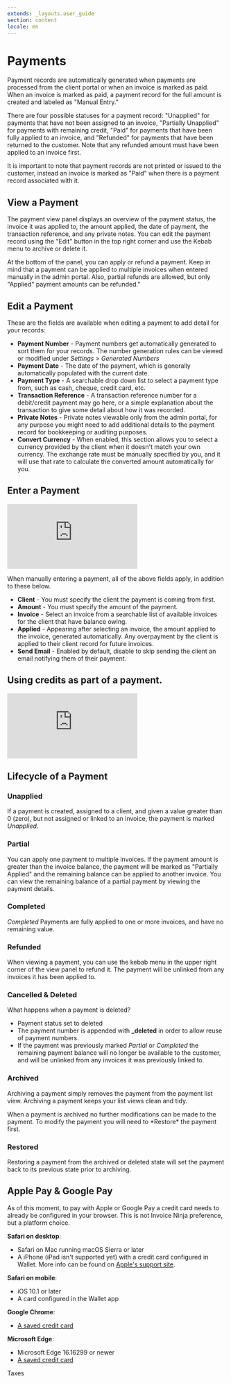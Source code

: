 ```yaml
---
extends: _layouts.user_guide
section: content
locale: en
---
```


# Payments

Payment records are automatically generated when payments are processed from the client portal or when an invoice is marked as paid. When an invoice is marked as paid, a payment record for the full amount is created and labeled as "Manual Entry."

There are four possible statuses for a payment record: "Unapplied" for payments that have not been assigned to an invoice, "Partially Unapplied" for payments with remaining credit, "Paid" for payments that have been fully applied to an invoice, and "Refunded" for payments that have been returned to the customer. Note that any refunded amount must have been applied to an invoice first.

It is important to note that payment records are not printed or issued to the customer, instead an invoice is marked as "Paid" when there is a payment record associated with it.

## View a Payment

The payment view panel displays an overview of the payment status, the invoice it was applied to, the amount applied, the date of payment, the transaction reference, and any private notes. You can edit the payment record using the "Edit" button in the top right corner and use the Kebab menu to archive or delete it.

At the bottom of the panel, you can apply or refund a payment. Keep in mind that a payment can be applied to multiple invoices when entered manually in the admin portal. Also, partial refunds are allowed, but only "Applied" payment amounts can be refunded."

## Edit a Payment

These are the fields are available when editing a payment to add detail for your records:

- **Payment Number** - Payment numbers get automatically generated to sort them for your records. The number generation rules can be viewed or modified under _Settings_ > _Generated Numbers_
- **Payment Date** - The date of the payment, which is generally automatically populated with the current date.
- **Payment Type** - A searchable drop down list to select a payment type from, such as cash, cheque, credit card, etc.
- **Transaction Reference** - A transaction reference number for a debit/credit payment may go here, or a simple explanation about the transaction to give some detail about how it was recorded.
- **Private Notes** - Private notes viewable only from the admin portal, for any purpose you might need to add additional details to the payment record for bookkeeping or auditing purposes.
- **Convert Currency** - When enabled, this section allows you to select a currency provided by the client when it doesn't match your own currency. The exchange rate must be manually specified by you, and it will use that rate to calculate the converted amount automatically for you.

## Enter a Payment

<div class="video_container">
<iframe class="video" src="https://www.youtube.com/embed/anX9l3MF-Ws" title="YouTube video player" frameborder="0" allow="accelerometer; autoplay; clipboard-write; encrypted-media; gyroscope; picture-in-picture" allowfullscreen></iframe>
</div>

When manually entering a payment, all of the above fields apply, in addition to these below.

- **Client** - You must specify the client the payment is coming from first.
- **Amount** - You must specify the amount of the payment.
- **Invoice** - Select an invoice from a searchable list of available invoices for the client that have balance owing.
- **Applied** - Appearing after selecting an invoice, the amount applied to the invoice, generated automatically. Any overpayment by the client is applied to their client record for future invoices.
- **Send Email** - Enabled by default, disable to skip sending the client an email notifying them of their payment.

## Using credits as part of a payment.

<div class="video_container">
<iframe class="video" src="https://www.youtube.com/embed/74v04u4Ma1M" title="YouTube video player" frameborder="0" allow="accelerometer; autoplay; clipboard-write; encrypted-media; gyroscope; picture-in-picture" allowfullscreen></iframe>
</div>

## Lifecycle of a Payment

### Unapplied

If a payment is created, assigned to a client, and given a value greater than 0 (zero), but not assigned or linked to an invoice, the payment is marked _Unapplied_.

### Partial

You can apply one payment to multiple invoices. If the payment amount is greater than the invoice balance, the payment will be marked as "Partially Applied" and the remaining balance can be applied to another invoice. You can view the remaining balance of a partial payment by viewing the payment details.

### Completed

_Completed_ Payments are fully applied to one or more invoices, and have no remaining value.

### Refunded

When viewing a payment, you can use the kebab menu in the upper right corner of the view panel to refund it. The payment will be unlinked from any invoices it has been applied to.

### Cancelled & Deleted

What happens when a payment is deleted?

- Payment status set to deleted
- The payment number is appended with <b>\_deleted</b> in order to allow reuse of payment numbers.
- If the payment was previously marked _Partial_ or _Completed_ the remaining payment balance will no longer be available to the customer, and will be unlinked from any invoices it was previously linked to.

### Archived

Archiving a payment simply removes the payment from the payment list view. Archiving a payment keeps your list views clean and tidy.

<x-warning>
When a payment is archived no further modifications can be made to the payment. To modify the payment you will need to *Restore* the payment first.
</x-warning>

### Restored

Restoring a payment from the archived or deleted state will set the payment back to its previous state prior to archiving.

## Apple Pay & Google Pay

As of this moment, to pay with Apple or Google Pay a credit card needs to already be configured in your browser. This is not Invoice Ninja preference, but a platform choice.

**Safari on desktop**:

- Safari on Mac running macOS Sierra or later
- A iPhone (iPad isn't supported yet) with a credit card configured in Wallet. More info can be found on [Apple's support site](https://support.apple.com/en-us/HT204681).

**Safari on mobile**:

- iOS 10.1 or later
- A card configured in the Wallet app

**Google Chrome**:

- [A saved credit card](https://support.google.com/chrome/answer/142893?co=GENIE.Platform%3DDesktop&hl=en)

**Microsoft Edge**:

- Microsoft Edge 16.16299 or newer
- [A saved credit card](https://support.microsoft.com/en-us/help/4026594/microsoft-account-add-update-remove-credit-cards-and-other-ways-to-pay)

<x-next url=/en/taxes>Taxes</x-next>
